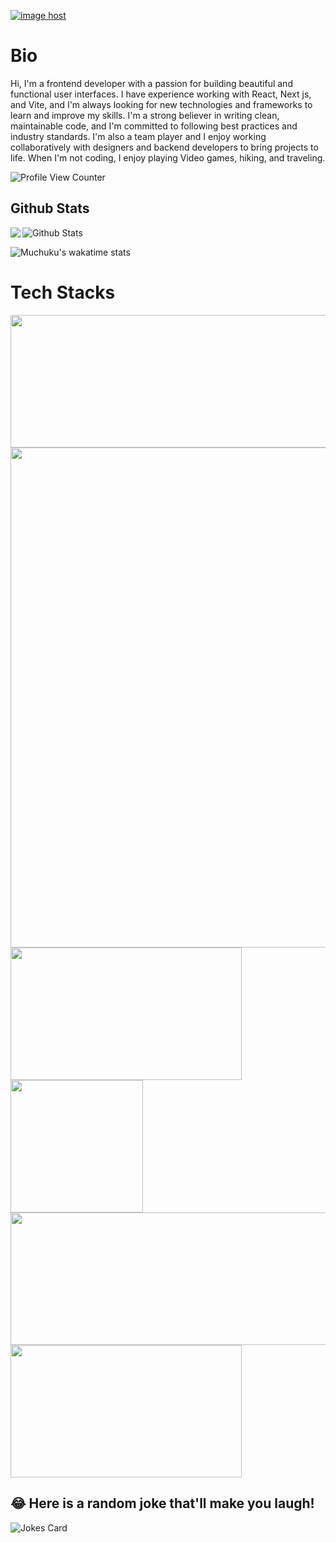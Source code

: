 <a href="https://myresumennntest.netlify.app/" target="_blank"><img src="https://myresumennntest.netlify.app/_next/image?url=%2Fimg%2Fg.png&w=2048&q=75" alt="image host"/></a>
# Bio 

Hi, I'm a frontend developer with a passion for building beautiful and functional user interfaces. I have experience working with React, Next js, and Vite, and I'm always looking for new technologies and frameworks to learn and improve my skills. I'm a strong believer in writing clean, maintainable code, and I'm committed to following best practices and industry standards. I'm also a team player and I enjoy working collaboratively with designers and backend developers to bring projects to life. When I'm not coding, I enjoy playing Video games, hiking, and traveling.

![Profile View Counter](https://komarev.com/ghpvc/?username=john-muchuku)

## Github Stats


<a href="https://readme-stats-cfgj2cxdy.vercel.app/api?username=john-muchuku&count_private=true&show_icons=true&theme=cobalt">
  <img  align="left" src = "https://github-readme-streak-stats.herokuapp.com/?user=john-muchuku&theme=gotham">
</a>

<img src="https://github-readme-stats.vercel.app/api?username=john-muchuku&theme=radical&show_icons=true" alt="Github Stats"/>

![Muchuku's wakatime stats](https://github-readme-stats.vercel.app/api/wakatime?username=johnmuchuku&theme=gotham&layout=compact)

# Tech Stacks

<img src= "https://myresumennntest.netlify.app/_next/image?url=%2Fimg%2Fg3.png&w=2048&q=75" height="212" width="800" />

<img src= "https://myresumennntest.netlify.app/_next/image?url=%2Fimg%2Fg6.png&w=2048&q=75"  width="800" />

<img src= "https://myresumennntest.netlify.app/_next/image?url=%2Fimg%2Fg2.png&w=2048&q=75" align="center" width="370" height="212" />

<img src= "https://myresumennntest.netlify.app/_next/image?url=%2Fimg%2Fg5.png&w=2048&q=75" align="center" height="212" />

<img src= "https://myresumennntest.netlify.app/_next/image?url=%2Fimg%2Fg4.png&w=2048&q=75" height="212" width="800" />

<img src="https://myresumennntest.netlify.app/_next/image?url=%2Fimg%2Fg7.png&w=2048&q=75" width="370" height="212" />

## 😂 Here is a random joke that'll make you laugh!
![Jokes Card](https://readme-jokes.vercel.app/api)



